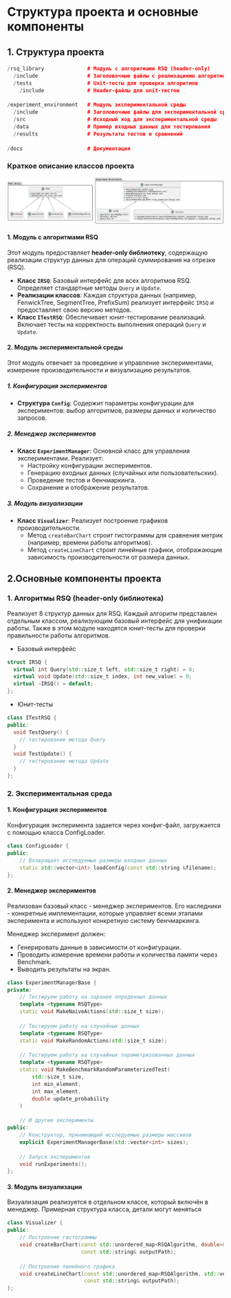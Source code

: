 # Структура проекта и основные компоненты

## 1. Структура проекта

```cpp
/rsq_library              # Модуль с алгоритмами RSQ (header-only)
  /include                # Заголовочные файлы с реализациями алгоритмов
  /tests                  # Unit-тесты для проверки алгоритмов
    /include              # Header-файлы для unit-тестов

/experiment_environment   # Модуль экспериментальной среды
  /include                # Заголовочные файлы для экспериментальной среды
  /src                    # Исходный код для экспериментальной среды
  /data                   # Пример входных данных для тестирования
  /results                # Результаты тестов и сравнений

/docs                     # Документация
```

### Краткое описание классов проекта

![Диаграмма структуры проекта](img/diag.png)

#### 1. Модуль с алгоритмами RSQ

Этот модуль предоставляет **header-only библиотеку**, содержащую реализации структур данных для операций суммирования на отрезке (RSQ).

- **Класс `IRSQ`**: Базовый интерфейс для всех алгоритмов RSQ. Определяет стандартные методы `Query` и `Update`.
- **Реализации классов**: Каждая структура данных (например, FenwickTree, SegmentTree, PrefixSum) реализует интерфейс `IRSQ` и предоставляет свою версию методов.
- **Класс `ITestRSQ`**: Обеспечивает юнит-тестирование реализаций. Включает тесты на корректность выполнения операций `Query` и `Update`.

#### 2. Модуль экспериментальной среды

Этот модуль отвечает за проведение и управление экспериментами, измерение производительности и визуализацию результатов.

##### 1. Конфигурация экспериментов

- **Структура `Config`**: Содержит параметры конфигурации для экспериментов: выбор алгоритмов, размеры данных и количество запросов.

##### 2. Менеджер экспериментов

- **Класс `ExperimentManager`**: Основной класс для управления экспериментами. Реализует:
  - Настройку конфигурации экспериментов.
  - Генерацию входных данных (случайных или пользовательских).
  - Проведение тестов и бенчмаркинга.
  - Сохранение и отображение результатов.

##### 3. Модуль визуализации

- **Класс `Visualizer`**: Реализует построение графиков производительности.
  - Метод `createBarChart` строит гистограммы для сравнения метрик (например, времени работы алгоритмов).
  - Метод `createLineChart` строит линейные графики, отображающие зависимость производительности от размера данных.

## 2.Основные компоненты проекта

### 1. Алгоритмы RSQ (header-only библиотека)

Реализует 8 структур данных для RSQ. Каждый алгоритм представлен отдельным классом, реализующим базовый интерфейс для унификации работы. Также в этом модуле находятся юнит-тесты для проверки правильности работы алгоритмов.

* Базовый интерфейс

```cpp
struct IRSQ {
  virtual int Query(std::size_t left, std::size_t right) = 0;
  virtual void Update(std::size_t index, int new_value) = 0;
  virtual ~IRSQ() = default;
};
```

* Юнит-тесты

```cpp
class ITestRSQ {
public:
  void TestQuery() {
    // тестирование метода Query
  }
  void TestUpdate() {
    // тестирование метода Update
  }
};
```

### 2. Экспериментальная среда

#### 1. Конфигурация экспериментов

Конфигурация эксперимента задается через конфиг-файл, загружается с помощью класса ConfigLoader.

```cpp
class ConfigLoader {
public:
    // Возвращает исследуемые размеры входных данных
    static std::vector<int> loadConfig(const std::string &filename);
};
```

#### 2. Менеджер экспериментов

Реализован базовый класс - менеджер экспериментов. Его наследники - конкретные имплементации, которые управляет всеми этапами эксперимента и используют конкретную систему бенчмаркинга.

Менеджер эксперимент должен:

* Генерировать данные в зависимости от конфигурации.
* Проводить измерение времени работы и количества памяти через Benchmark.
* Выводить результаты на экран.

```cpp
class ExperimentManagerBase {
private:
    // Тестируем работу на заранее опреденных данных
    template <typename RSQType>
    static void MakeNaiveActions(std::size_t size);

    // Тестируем работу на случайных данных
    template <typename RSQType>
    static void MakeRandomActions(std::size_t size);

    // Тестируем работу на случайных параметризованных данных
    template <typename RSQType>
    static void MakeBenchmarkRandomParameterizedTest(
        std::size_t size,
        int min_element,
        int max_element,
        double update_probability
    )
    
    // И другие эксперименты
public:
    // Конструктор, принимающий исследуемые размеры массивов
    explicit ExperimentManagerBase(std::vector<int> sizes);

    // Запуск экспериментов
    void runExperiments();
};
```

#### 3. Модуль визуализации

Визуализация реализуется в отдельном классе, который включён в менеджер. Примерная структура класса, детали могут меняться

```cpp
class Visualizer {
public:
    // Построение гистограммы
    void createBarChart(const std::unordered_map<RSQAlgorithm, double>& performanceMetrics, 
                        const std::string& outputPath);

    // Построение линейного графика
    void createLineChart(const std::unordered_map<RSQAlgorithm, std::vector<double>>& performanceMetricsBySize, 
                         const std::string& outputPath);
};
```

